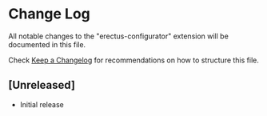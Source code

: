 # Change Log

All notable changes to the "erectus-configurator" extension will be documented in this file.

Check [Keep a Changelog](http://keepachangelog.com/) for recommendations on how to structure this file.

## [Unreleased]

- Initial release